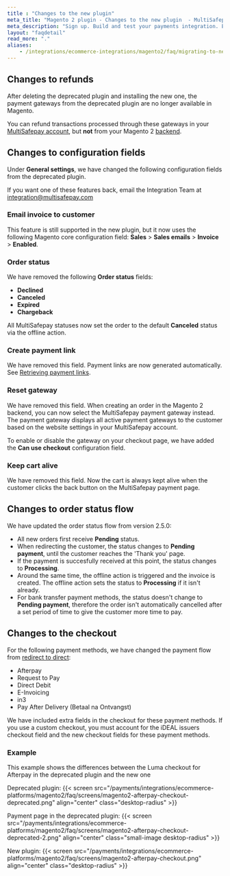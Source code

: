 ```yaml
---
title : "Changes to the new plugin"
meta_title: "Magento 2 plugin - Changes to the new plugin  - MultiSafepay Docs"
meta_description: "Sign up. Build and test your payments integration. Explore our products and services. Use our API Reference, SDKs, and wrappers. Get support."
layout: "faqdetail"
read_more: "."
aliases: 
    - /integrations/ecommerce-integrations/magento2/faq/migrating-to-new-plugin
---
```


## Changes to refunds
After deleting the deprecated plugin and installing the new one, the payment gateways from the deprecated plugin are no longer available in Magento.

You can refund transactions processed through these gateways in your [MultiSafepay account](https://merchant.multisafepay.com), but **not** from your Magento 2 [backend](/getting-started/glossary/#backend).

## Changes to configuration fields
Under **General settings**, we have changed the following configuration fields from the deprecated plugin.

If you want one of these features back, email the Integration Team at <integration@multisafepay.com>

### Email invoice to customer
This feature is still supported in the new plugin, but it now uses the following Magento core configuration field: **Sales** > **Sales emails** > **Invoice** > **Enabled**.

### Order status

We have removed the following **Order status** fields:

- **Declined**
- **Canceled**
- **Expired** 
- **Chargeback**

All MultiSafepay statuses now set the order to the default **Canceled** status via the offline action.

### Create payment link
We have removed this field. Payment links are now generated automatically. See [Retrieving payment links](/payments/integrations/ecommerce-platforms/magento2/faq/retrieving-payment-links/).

### Reset gateway
We have removed this field. When creating an order in the Magento 2 backend, you can now select the MultiSafepay payment gateway instead. The payment gateway displays all active payment gateways to the customer based on the website settings in your MultiSafepay account. 

To enable or disable the gateway on your checkout page, we have added the **Can use checkout** configuration field.

### Keep cart alive
We have removed this field. Now the cart is always kept alive when the customer clicks the back button on the MultiSafepay payment page.

## Changes to order status flow
We have updated the order status flow from version 2.5.0:

- All new orders first receive **Pending** status.
- When redirecting the customer, the status changes to **Pending payment**, until the customer reaches the 'Thank you' page. 
- If the payment is succesfully received at this point, the status changes to **Processing**. 
- Around the same time, the offline action is triggered and the invoice is created. The offline action sets the status to **Processing** if it isn't already. 
- For bank transfer payment methods, the status doesn't change to **Pending payment**, therefore the order isn't automatically cancelled after a set period of time to give the customer more time to pay.

## Changes to the checkout
For the following payment methods, we have changed the payment flow from [redirect to direct](/developer/api/difference-between-direct-and-redirect/):

- Afterpay
- Request to Pay
- Direct Debit
- E-Invoicing
- in3 
- Pay After Delivery (Betaal na Ontvangst)

We have included extra fields in the checkout for these payment methods. If you use a custom checkout, you must account for the iDEAL issuers checkout field and the new checkout fields for these payment methods.

### Example 
This example shows the differences between the Luma checkout for Afterpay in the deprecated plugin and the new one

Deprecated plugin:
{{< screen src="/payments/integrations/ecommerce-platforms/magento2/faq/screens/magento2-afterpay-checkout-deprecated.png" align="center" class="desktop-radius" >}}

Payment page in the deprecated plugin:
{{< screen src="/payments/integrations/ecommerce-platforms/magento2/faq/screens/magento2-afterpay-checkout-deprecated-2.png" align="center" class="small-image desktop-radius" >}}

New plugin:
{{< screen src="/payments/integrations/ecommerce-platforms/magento2/faq/screens/magento2-afterpay-checkout.png" align="center" class="desktop-radius" >}}